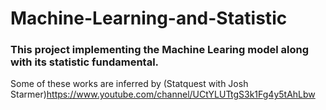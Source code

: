 # Machine-Learning-and-Statistic
### This project implementing the Machine Learing model along with its statistic fundamental.

Some of these works are inferred by (Statquest with Josh Starmer)<https://www.youtube.com/channel/UCtYLUTtgS3k1Fg4y5tAhLbw>
